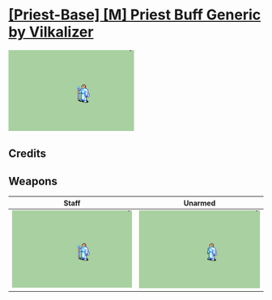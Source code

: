 # [\[Priest-Base\] \[M\] Priest Buff Generic by Vilkalizer](./)

<img src="./7.%20Staff%20(Buff%20Generic%20Priest)/Staff_000.png" alt="[Priest-Base] [M] Priest Buff Generic by Vilkalizer standing" />

## Credits



## Weapons


|Staff |Unarmed |
|  :---: | :---: |
| <img alt="Staff animation" src="./7.%20Staff%20(Buff%20Generic%20Priest)/Staff.gif" /> | <img alt="Unarmed animation" src="./8.%20Unarmed%20(Buff%20Generic%20Priest)/Unarmed.gif" /> |
